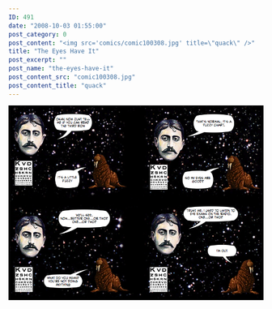 ```yaml
---
ID: 491
date: "2008-10-03 01:55:00"
post_category: 0
post_content: "<img src='comics/comic100308.jpg' title=\"quack\" />"
title: "The Eyes Have It"
post_excerpt: ""
post_name: "the-eyes-have-it"
post_content_src: "comic100308.jpg"
post_content_title: "quack"
---
```



[![quack](/comics-hi-res/comic100308.jpg)](/comics-hi-res/comic100308.jpg "quack")
